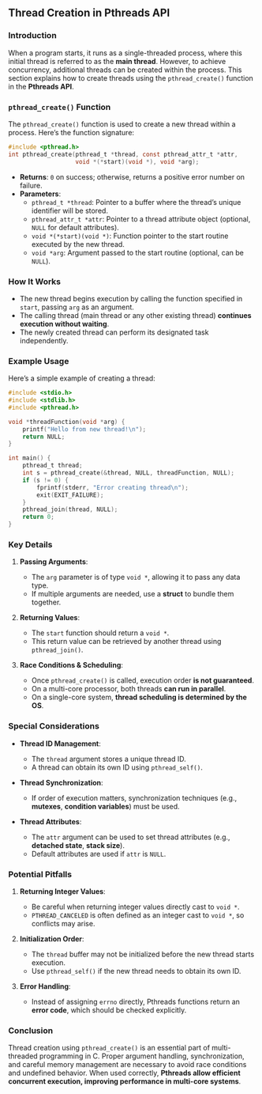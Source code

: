 ## **Thread Creation in Pthreads API**

### Introduction
When a program starts, it runs as a single-threaded process, where this initial thread is referred to as the **main thread**. However, to achieve concurrency, additional threads can be created within the process. This section explains how to create threads using the `pthread_create()` function in the **Pthreads API**.

### `pthread_create()` Function
The `pthread_create()` function is used to create a new thread within a process. Here’s the function signature:

```c
#include <pthread.h>
int pthread_create(pthread_t *thread, const pthread_attr_t *attr,
                   void *(*start)(void *), void *arg);
```

- **Returns**: `0` on success; otherwise, returns a positive error number on failure.
- **Parameters**:
  - `pthread_t *thread`: Pointer to a buffer where the thread’s unique identifier will be stored.
  - `pthread_attr_t *attr`: Pointer to a thread attribute object (optional, `NULL` for default attributes).
  - `void *(*start)(void *)`: Function pointer to the start routine executed by the new thread.
  - `void *arg`: Argument passed to the start routine (optional, can be `NULL`).

### How It Works
- The new thread begins execution by calling the function specified in `start`, passing `arg` as an argument.
- The calling thread (main thread or any other existing thread) **continues execution without waiting**.
- The newly created thread can perform its designated task independently.

### Example Usage
Here’s a simple example of creating a thread:

```c
#include <stdio.h>
#include <stdlib.h>
#include <pthread.h>

void *threadFunction(void *arg) {
    printf("Hello from new thread!\n");
    return NULL;
}

int main() {
    pthread_t thread;
    int s = pthread_create(&thread, NULL, threadFunction, NULL);
    if (s != 0) {
        fprintf(stderr, "Error creating thread\n");
        exit(EXIT_FAILURE);
    }
    pthread_join(thread, NULL);
    return 0;
}
```

### Key Details
1. **Passing Arguments**:
   - The `arg` parameter is of type `void *`, allowing it to pass any data type.
   - If multiple arguments are needed, use a **struct** to bundle them together.

2. **Returning Values**:
   - The `start` function should return a `void *`.
   - This return value can be retrieved by another thread using `pthread_join()`.

3. **Race Conditions & Scheduling**:
   - Once `pthread_create()` is called, execution order **is not guaranteed**.
   - On a multi-core processor, both threads **can run in parallel**.
   - On a single-core system, **thread scheduling is determined by the OS**.

### Special Considerations
- **Thread ID Management**:
  - The `thread` argument stores a unique thread ID.
  - A thread can obtain its own ID using `pthread_self()`.

- **Thread Synchronization**:
  - If order of execution matters, synchronization techniques (e.g., **mutexes**, **condition variables**) must be used.

- **Thread Attributes**:
  - The `attr` argument can be used to set thread attributes (e.g., **detached state**, **stack size**).
  - Default attributes are used if `attr` is `NULL`.

### Potential Pitfalls
1. **Returning Integer Values**:
   - Be careful when returning integer values directly cast to `void *`.
   - `PTHREAD_CANCELED` is often defined as an integer cast to `void *`, so conflicts may arise.

2. **Initialization Order**:
   - The `thread` buffer may not be initialized before the new thread starts execution.
   - Use `pthread_self()` if the new thread needs to obtain its own ID.

3. **Error Handling**:
   - Instead of assigning `errno` directly, Pthreads functions return an **error code**, which should be checked explicitly.

### Conclusion
Thread creation using `pthread_create()` is an essential part of multi-threaded programming in C. Proper argument handling, synchronization, and careful memory management are necessary to avoid race conditions and undefined behavior. When used correctly, **Pthreads allow efficient concurrent execution, improving performance in multi-core systems**.

